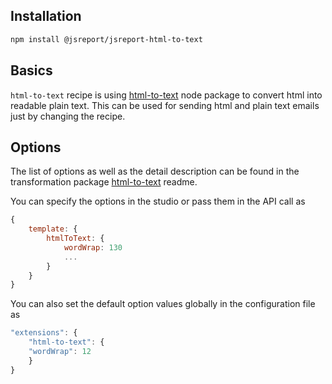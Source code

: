 ## Installation
```bash
npm install @jsreport/jsreport-html-to-text
```

## Basics

`html-to-text` recipe is using [html-to-text](https://github.com/werk85/node-html-to-text) node package to convert html into readable plain text. This can be used for sending html and plain text emails just by changing the recipe.

## Options

The list of options as well as the detail description can be found in the transformation package [html-to-text](https://github.com/werk85/node-html-to-text) readme.

You can specify the options in the studio or pass them in the API call as

```js
{
	template: {
		htmlToText: {
			wordWrap: 130
			...
		}
	}
}
```

You can also set the default option values globally in the configuration file as

```js
"extensions": {
	"html-to-text": {
    "wordWrap": 12
	}
}
```
